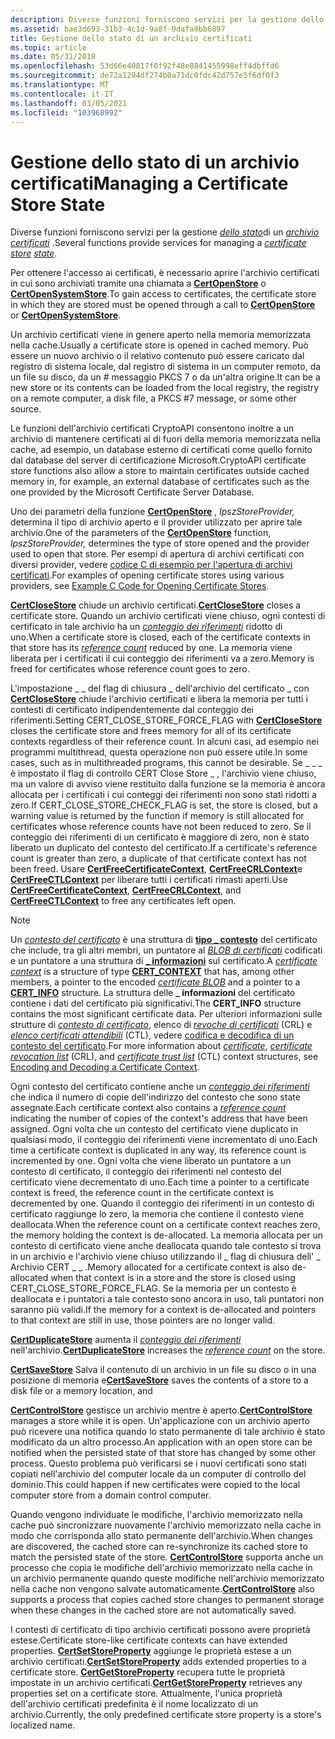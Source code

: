 ```yaml
---
description: Diverse funzioni forniscono servizi per la gestione dello stato di un archivio certificati.
ms.assetid: bae3d693-31b3-4c1d-9a8f-0dafa8bb6897
title: Gestione dello stato di un archivio certificati
ms.topic: article
ms.date: 05/31/2018
ms.openlocfilehash: 53d66e40817f0f92f48e8841455998eff4dbffd6
ms.sourcegitcommit: de72a1294df274b0a71dc0fdc42d757e5f6df0f3
ms.translationtype: MT
ms.contentlocale: it-IT
ms.lasthandoff: 03/05/2021
ms.locfileid: "103968992"
---
```

# <a name="managing-a-certificate-store-state"></a><span data-ttu-id="bbbee-103">Gestione dello stato di un archivio certificati</span><span class="sxs-lookup"><span data-stu-id="bbbee-103">Managing a Certificate Store State</span></span>

<span data-ttu-id="bbbee-104">Diverse funzioni forniscono servizi per la gestione [*dello stato*](../secgloss/s-gly.md)di un [*archivio certificati*](../secgloss/c-gly.md) .</span><span class="sxs-lookup"><span data-stu-id="bbbee-104">Several functions provide services for managing a [*certificate store*](../secgloss/c-gly.md) [*state*](../secgloss/s-gly.md).</span></span>

<span data-ttu-id="bbbee-105">Per ottenere l'accesso ai certificati, è necessario aprire l'archivio certificati in cui sono archiviati tramite una chiamata a [**CertOpenStore**](/windows/desktop/api/Wincrypt/nf-wincrypt-certopenstore) o [**CertOpenSystemStore**](/windows/desktop/api/Wincrypt/nf-wincrypt-certopensystemstorea).</span><span class="sxs-lookup"><span data-stu-id="bbbee-105">To gain access to certificates, the certificate store in which they are stored must be opened through a call to [**CertOpenStore**](/windows/desktop/api/Wincrypt/nf-wincrypt-certopenstore) or [**CertOpenSystemStore**](/windows/desktop/api/Wincrypt/nf-wincrypt-certopensystemstorea).</span></span>

<span data-ttu-id="bbbee-106">Un archivio certificati viene in genere aperto nella memoria memorizzata nella cache.</span><span class="sxs-lookup"><span data-stu-id="bbbee-106">Usually a certificate store is opened in cached memory.</span></span> <span data-ttu-id="bbbee-107">Può essere un nuovo archivio o il relativo contenuto può essere caricato dal registro di sistema locale, dal registro di sistema in un computer remoto, da un file su disco, da un \# messaggio PKCS 7 o da un'altra origine.</span><span class="sxs-lookup"><span data-stu-id="bbbee-107">It can be a new store or its contents can be loaded from the local registry, the registry on a remote computer, a disk file, a PKCS \#7 message, or some other source.</span></span>

<span data-ttu-id="bbbee-108">Le funzioni dell'archivio certificati CryptoAPI consentono inoltre a un archivio di mantenere certificati al di fuori della memoria memorizzata nella cache, ad esempio, un database esterno di certificati come quello fornito dal database del server di certificazione Microsoft.</span><span class="sxs-lookup"><span data-stu-id="bbbee-108">CryptoAPI certificate store functions also allow a store to maintain certificates outside cached memory in, for example, an external database of certificates such as the one provided by the Microsoft Certificate Server Database.</span></span>

<span data-ttu-id="bbbee-109">Uno dei parametri della funzione [**CertOpenStore**](/windows/desktop/api/Wincrypt/nf-wincrypt-certopenstore) , *lpszStoreProvider,* determina il tipo di archivio aperto e il provider utilizzato per aprire tale archivio.</span><span class="sxs-lookup"><span data-stu-id="bbbee-109">One of the parameters of the [**CertOpenStore**](/windows/desktop/api/Wincrypt/nf-wincrypt-certopenstore) function, *lpszStoreProvider,* determines the type of store opened and the provider used to open that store.</span></span> <span data-ttu-id="bbbee-110">Per esempi di apertura di archivi certificati con diversi provider, vedere [codice C di esempio per l'apertura di archivi certificati](example-c-code-for-opening-certificate-stores.md).</span><span class="sxs-lookup"><span data-stu-id="bbbee-110">For examples of opening certificate stores using various providers, see [Example C Code for Opening Certificate Stores](example-c-code-for-opening-certificate-stores.md).</span></span>

<span data-ttu-id="bbbee-111">[**CertCloseStore**](/windows/desktop/api/Wincrypt/nf-wincrypt-certclosestore) chiude un archivio certificati.</span><span class="sxs-lookup"><span data-stu-id="bbbee-111">[**CertCloseStore**](/windows/desktop/api/Wincrypt/nf-wincrypt-certclosestore) closes a certificate store.</span></span> <span data-ttu-id="bbbee-112">Quando un archivio certificati viene chiuso, ogni contesti di certificato in tale archivio ha un [*conteggio dei riferimenti*](../secgloss/r-gly.md) ridotto di uno.</span><span class="sxs-lookup"><span data-stu-id="bbbee-112">When a certificate store is closed, each of the certificate contexts in that store has its [*reference count*](../secgloss/r-gly.md) reduced by one.</span></span> <span data-ttu-id="bbbee-113">La memoria viene liberata per i certificati il cui conteggio dei riferimenti va a zero.</span><span class="sxs-lookup"><span data-stu-id="bbbee-113">Memory is freed for certificates whose reference count goes to zero.</span></span>

<span data-ttu-id="bbbee-114">L'impostazione \_ \_ del flag di chiusura \_ dell'archivio del certificato \_ con [**CertCloseStore**](/windows/desktop/api/Wincrypt/nf-wincrypt-certclosestore) chiude l'archivio certificati e libera la memoria per tutti i contesti di certificato indipendentemente dal conteggio dei riferimenti.</span><span class="sxs-lookup"><span data-stu-id="bbbee-114">Setting CERT\_CLOSE\_STORE\_FORCE\_FLAG with [**CertCloseStore**](/windows/desktop/api/Wincrypt/nf-wincrypt-certclosestore) closes the certificate store and frees memory for all of its certificate contexts regardless of their reference count.</span></span> <span data-ttu-id="bbbee-115">In alcuni casi, ad esempio nei programmi multithread, questa operazione non può essere utile.</span><span class="sxs-lookup"><span data-stu-id="bbbee-115">In some cases, such as in multithreaded programs, this cannot be desirable.</span></span> <span data-ttu-id="bbbee-116">Se \_ \_ \_ è impostato il flag di controllo CERT Close Store \_ , l'archivio viene chiuso, ma un valore di avviso viene restituito dalla funzione se la memoria è ancora allocata per i certificati i cui conteggi dei riferimenti non sono stati ridotti a zero.</span><span class="sxs-lookup"><span data-stu-id="bbbee-116">If CERT\_CLOSE\_STORE\_CHECK\_FLAG is set, the store is closed, but a warning value is returned by the function if memory is still allocated for certificates whose reference counts have not been reduced to zero.</span></span> <span data-ttu-id="bbbee-117">Se il conteggio dei riferimenti di un certificato è maggiore di zero, non è stato liberato un duplicato del contesto del certificato.</span><span class="sxs-lookup"><span data-stu-id="bbbee-117">If a certificate's reference count is greater than zero, a duplicate of that certificate context has not been freed.</span></span> <span data-ttu-id="bbbee-118">Usare [**CertFreeCertificateContext**](/windows/desktop/api/Wincrypt/nf-wincrypt-certfreecertificatecontext), [**CertFreeCRLContext**](/windows/desktop/api/Wincrypt/nf-wincrypt-certfreecrlcontext)e [**CertFreeCTLContext**](/windows/desktop/api/Wincrypt/nf-wincrypt-certfreectlcontext) per liberare tutti i certificati rimasti aperti.</span><span class="sxs-lookup"><span data-stu-id="bbbee-118">Use [**CertFreeCertificateContext**](/windows/desktop/api/Wincrypt/nf-wincrypt-certfreecertificatecontext), [**CertFreeCRLContext**](/windows/desktop/api/Wincrypt/nf-wincrypt-certfreecrlcontext), and [**CertFreeCTLContext**](/windows/desktop/api/Wincrypt/nf-wincrypt-certfreectlcontext) to free any certificates left open.</span></span>

> [!Note]
> <span data-ttu-id="bbbee-119">Un [*contesto del certificato*](../secgloss/c-gly.md) è una struttura di [**tipo \_ contesto**](/windows/desktop/api/Wincrypt/ns-wincrypt-cert_context) del certificato che include, tra gli altri membri, un puntatore al [*BLOB di certificati*](../secgloss/c-gly.md) codificati e un puntatore a una struttura di [**\_ informazioni**](/windows/desktop/api/Wincrypt/ns-wincrypt-cert_info) sul certificato.</span><span class="sxs-lookup"><span data-stu-id="bbbee-119">A [*certificate context*](../secgloss/c-gly.md) is a structure of type [**CERT\_CONTEXT**](/windows/desktop/api/Wincrypt/ns-wincrypt-cert_context) that has, among other members, a pointer to the encoded [*certificate BLOB*](../secgloss/c-gly.md) and a pointer to a [**CERT\_INFO**](/windows/desktop/api/Wincrypt/ns-wincrypt-cert_info) structure.</span></span> <span data-ttu-id="bbbee-120">La struttura delle **\_ informazioni** del certificato contiene i dati del certificato più significativi.</span><span class="sxs-lookup"><span data-stu-id="bbbee-120">The **CERT\_INFO** structure contains the most significant certificate data.</span></span> <span data-ttu-id="bbbee-121">Per ulteriori informazioni sulle strutture di [*contesto di certificato*](../secgloss/c-gly.md), elenco di [*revoche di certificati*](../secgloss/c-gly.md) (CRL) e [*elenco certificati attendibili*](../secgloss/c-gly.md) (CTL), vedere [codifica e decodifica di un contesto del certificato](encoding-and-decoding-a-certificate-context.md).</span><span class="sxs-lookup"><span data-stu-id="bbbee-121">For more information about [*certificate*](../secgloss/c-gly.md), [*certificate revocation list*](../secgloss/c-gly.md) (CRL), and [*certificate trust list*](../secgloss/c-gly.md) (CTL) context structures, see [Encoding and Decoding a Certificate Context](encoding-and-decoding-a-certificate-context.md).</span></span>
> 
> <span data-ttu-id="bbbee-122">Ogni contesto del certificato contiene anche un [*conteggio dei riferimenti*](../secgloss/r-gly.md) che indica il numero di copie dell'indirizzo del contesto che sono state assegnate.</span><span class="sxs-lookup"><span data-stu-id="bbbee-122">Each certificate context also contains a [*reference count*](../secgloss/r-gly.md) indicating the number of copies of the context's address that have been assigned.</span></span> <span data-ttu-id="bbbee-123">Ogni volta che un contesto del certificato viene duplicato in qualsiasi modo, il conteggio dei riferimenti viene incrementato di uno.</span><span class="sxs-lookup"><span data-stu-id="bbbee-123">Each time a certificate context is duplicated in any way, its reference count is incremented by one.</span></span> <span data-ttu-id="bbbee-124">Ogni volta che viene liberato un puntatore a un contesto di certificato, il conteggio dei riferimenti nel contesto del certificato viene decrementato di uno.</span><span class="sxs-lookup"><span data-stu-id="bbbee-124">Each time a pointer to a certificate context is freed, the reference count in the certificate context is decremented by one.</span></span> <span data-ttu-id="bbbee-125">Quando il conteggio dei riferimenti in un contesto di certificato raggiunge lo zero, la memoria che contiene il contesto viene deallocata.</span><span class="sxs-lookup"><span data-stu-id="bbbee-125">When the reference count on a certificate context reaches zero, the memory holding the context is de-allocated.</span></span> <span data-ttu-id="bbbee-126">La memoria allocata per un contesto di certificato viene anche deallocata quando tale contesto si trova in un archivio e l'archivio viene chiuso utilizzando il \_ flag di chiusura dell' \_ Archivio CERT \_ \_ .</span><span class="sxs-lookup"><span data-stu-id="bbbee-126">Memory allocated for a certificate context is also de-allocated when that context is in a store and the store is closed using CERT\_CLOSE\_STORE\_FORCE\_FLAG.</span></span> <span data-ttu-id="bbbee-127">Se la memoria per un contesto è deallocata e i puntatori a tale contesto sono ancora in uso, tali puntatori non saranno più validi.</span><span class="sxs-lookup"><span data-stu-id="bbbee-127">If the memory for a context is de-allocated and pointers to that context are still in use, those pointers are no longer valid.</span></span>

 

<span data-ttu-id="bbbee-128">[**CertDuplicateStore**](/windows/desktop/api/Wincrypt/nf-wincrypt-certduplicatestore) aumenta il [*conteggio dei riferimenti*](../secgloss/r-gly.md) nell'archivio.</span><span class="sxs-lookup"><span data-stu-id="bbbee-128">[**CertDuplicateStore**](/windows/desktop/api/Wincrypt/nf-wincrypt-certduplicatestore) increases the [*reference count*](../secgloss/r-gly.md) on the store.</span></span>

<span data-ttu-id="bbbee-129">[**CertSaveStore**](/windows/desktop/api/Wincrypt/nf-wincrypt-certsavestore) Salva il contenuto di un archivio in un file su disco o in una posizione di memoria e</span><span class="sxs-lookup"><span data-stu-id="bbbee-129">[**CertSaveStore**](/windows/desktop/api/Wincrypt/nf-wincrypt-certsavestore) saves the contents of a store to a disk file or a memory location, and</span></span>

<span data-ttu-id="bbbee-130">[**CertControlStore**](/windows/desktop/api/Wincrypt/nf-wincrypt-certcontrolstore) gestisce un archivio mentre è aperto.</span><span class="sxs-lookup"><span data-stu-id="bbbee-130">[**CertControlStore**](/windows/desktop/api/Wincrypt/nf-wincrypt-certcontrolstore) manages a store while it is open.</span></span> <span data-ttu-id="bbbee-131">Un'applicazione con un archivio aperto può ricevere una notifica quando lo stato permanente di tale archivio è stato modificato da un altro processo.</span><span class="sxs-lookup"><span data-stu-id="bbbee-131">An application with an open store can be notified when the persisted state of that store has changed by some other process.</span></span> <span data-ttu-id="bbbee-132">Questo problema può verificarsi se i nuovi certificati sono stati copiati nell'archivio del computer locale da un computer di controllo del dominio.</span><span class="sxs-lookup"><span data-stu-id="bbbee-132">This could happen if new certificates were copied to the local computer store from a domain control computer.</span></span>

<span data-ttu-id="bbbee-133">Quando vengono individuate le modifiche, l'archivio memorizzato nella cache può sincronizzare nuovamente l'archivio memorizzato nella cache in modo che corrisponda allo stato permanente dell'archivio.</span><span class="sxs-lookup"><span data-stu-id="bbbee-133">When changes are discovered, the cached store can re-synchronize its cached store to match the persisted state of the store.</span></span> <span data-ttu-id="bbbee-134">[**CertControlStore**](/windows/desktop/api/Wincrypt/nf-wincrypt-certcontrolstore) supporta anche un processo che copia le modifiche dell'archivio memorizzato nella cache in un archivio permanente quando queste modifiche nell'archivio memorizzato nella cache non vengono salvate automaticamente.</span><span class="sxs-lookup"><span data-stu-id="bbbee-134">[**CertControlStore**](/windows/desktop/api/Wincrypt/nf-wincrypt-certcontrolstore) also supports a process that copies cached store changes to permanent storage when these changes in the cached store are not automatically saved.</span></span>

<span data-ttu-id="bbbee-135">I contesti di certificato di tipo archivio certificati possono avere proprietà estese.</span><span class="sxs-lookup"><span data-stu-id="bbbee-135">Certificate store-like certificate contexts can have extended properties.</span></span> <span data-ttu-id="bbbee-136">[**CertSetStoreProperty**](/windows/desktop/api/Wincrypt/nf-wincrypt-certsetstoreproperty) aggiunge le proprietà estese a un archivio certificati.</span><span class="sxs-lookup"><span data-stu-id="bbbee-136">[**CertSetStoreProperty**](/windows/desktop/api/Wincrypt/nf-wincrypt-certsetstoreproperty) adds extended properties to a certificate store.</span></span> <span data-ttu-id="bbbee-137">[**CertGetStoreProperty**](/windows/desktop/api/Wincrypt/nf-wincrypt-certgetstoreproperty) recupera tutte le proprietà impostate in un archivio certificati.</span><span class="sxs-lookup"><span data-stu-id="bbbee-137">[**CertGetStoreProperty**](/windows/desktop/api/Wincrypt/nf-wincrypt-certgetstoreproperty) retrieves any properties set on a certificate store.</span></span> <span data-ttu-id="bbbee-138">Attualmente, l'unica proprietà dell'archivio certificati predefinita è il nome localizzato di un archivio.</span><span class="sxs-lookup"><span data-stu-id="bbbee-138">Currently, the only predefined certificate store property is a store's localized name.</span></span>

 

 
